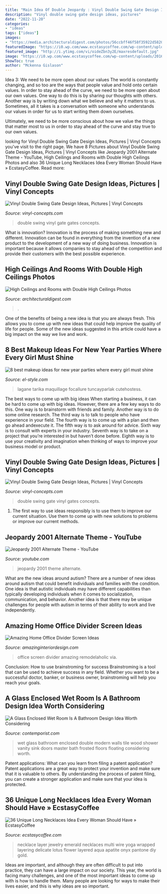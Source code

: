 ```yaml
---
title: "Main Idea Of Double Jeopardy : Vinyl Double Swing Gate Design Ideas, Pictures"
description: "Vinyl double swing gate design ideas, pictures"
date: "2022-11-20"
categories:
- "ideas"
tags: ["ideas"]
images:
- "https://media.architecturaldigest.com/photos/56ccbff46f58f35922d58208/master/pass/double-height-ceilings-002.jpg"
featuredImage: "https://i0.wp.com/www.ecstasycoffee.com/wp-content/uploads/2016/11/extra-long-necklace.jpg?resize=564%2C853"
featured_image: "http://i.ytimg.com/vi/oideZbn3y2E/maxresdefault.jpg"
image: "https://i0.wp.com/www.ecstasycoffee.com/wp-content/uploads/2016/11/extra-long-necklace.jpg?resize=564%2C853"
ShowToc: true
author: "Mckenna Gislason"
---
```



Idea 3: We need to be more open about our values
The world is constantly changing, and so too are the ways that people value and hold onto certain values. In order to stay ahead of the curve, we need to be more open about our own values.
One way to do this is by sharing our thoughts with others. Another way is by writing down what we believe and why it matters to us. Sometimes, all it takes is a conversation with someone who understands our values in order for us to start writing them down ourselves.

Ultimately, we need to be more conscious about how we value the things that matter most to us in order to stay ahead of the curve and stay true to our own values.

	

		
looking for Vinyl Double Swing Gate Design Ideas, Pictures | Vinyl Concepts you've visit to the right page. We have 8 Pictures about Vinyl Double Swing Gate Design Ideas, Pictures | Vinyl Concepts like Jeopardy 2001 Alternate Theme - YouTube, High Ceilings and Rooms with Double High Ceilings Photos and also 36 Unique Long Necklaces Idea Every Woman Should Have » EcstasyCoffee. Read more:
		
    
## Vinyl Double Swing Gate Design Ideas, Pictures | Vinyl Concepts

<img loading=lazy src="https://vinyl-concepts.com/wp-content/uploads/2017/02/vinyl-double-swing-gate-14.jpg" onerror="this.onerror=null;this.src='https://tse1.mm.bing.net/th?id=OIP.jjCp8dpJ6F7q5PCjblna3gHaFj&amp;pid=15.1';" alt="Vinyl Double Swing Gate Design Ideas, Pictures | Vinyl Concepts">

_Source: vinyl-concepts.com_

>double swing vinyl gate gates concepts. 

	

What is innovation?
Innovation is the process of making something new and different. Innovation can be found in everything from the invention of a new product to the development of a new way of doing business. Innovation is important because it allows companies to stay ahead of the competition and provide their customers with the best possible experience.

    
## High Ceilings And Rooms With Double High Ceilings Photos

<img loading=lazy src="https://media.architecturaldigest.com/photos/56ccbff46f58f35922d58208/master/pass/double-height-ceilings-002.jpg" onerror="this.onerror=null;this.src='https://tse3.mm.bing.net/th?id=OIP.oUR8SGA4MtFk5nkq14fs5gHaFi&amp;pid=15.1';" alt="High Ceilings and Rooms with Double High Ceilings Photos">

_Source: architecturaldigest.com_

>. 

	

One of the benefits of being a new idea is that you are always fresh. This allows you to come up with new ideas that could help improve the quality of life for people. Some of the new ideas suggested in this article could have a big impact on the way we live and work.

    
## 8 Best Makeup Ideas For New Year Parties Where Every Girl Must Shine

<img loading=lazy src="https://www.el-style.com/blog/articles/982-top-makeup-tips-for-women-to-shine-on-new-year-parties/img_7.jpg" onerror="this.onerror=null;this.src='https://tse4.mm.bing.net/th?id=OIP._JzLdKCTHzAToDodKzLcuAHaLF&amp;pid=15.1';" alt="8 best makeup ideas for new year parties where every girl must shine">

_Source: el-style.com_

>lagane tarika maquillage focallure tuncayparlak cutehostess. 

	

The best ways to come up with big ideas
When starting a business, it can be hard to come up with big ideas. However, there are a few key ways to do this. One way is to brainstorm with friends and family. Another way is to do some online research. The third way is to talk to people who have experience in your field. The fourth way is to come up with a plan and then go ahead andexecute it. The fifth way is to ask around for advice. Sixth way is to consult with experts in your industry. Seventh way is to take on a project that you’re interested in but haven’t done before. Eighth way is to use your creativity and imagination when thinking of ways to improve your business model or product.

    
## Vinyl Double Swing Gate Design Ideas, Pictures | Vinyl Concepts

<img loading=lazy src="https://vinyl-concepts.com/wp-content/uploads/2016/05/vinyl-double-swing-gate-07.jpg" onerror="this.onerror=null;this.src='https://tse3.mm.bing.net/th?id=OIP.EqybtQI-2iRYQBpje7B61AHaFj&amp;pid=15.1';" alt="Vinyl Double Swing Gate Design Ideas, Pictures | Vinyl Concepts">

_Source: vinyl-concepts.com_

>double swing gate vinyl gates concepts. 

	

1. The first way to use ideas responsibly is to use them to improve our current situation. Use them to come up with new solutions to problems or improve our current methods. 

    
## Jeopardy 2001 Alternate Theme - YouTube

<img loading=lazy src="http://i.ytimg.com/vi/oideZbn3y2E/maxresdefault.jpg" onerror="this.onerror=null;this.src='https://tse2.mm.bing.net/th?id=OIP.JQ4IFzckC1kDzNE0rP10jwHaEK&amp;pid=15.1';" alt="Jeopardy 2001 Alternate Theme - YouTube">

_Source: youtube.com_

>jeopardy 2001 theme alternate. 

	

What are the new ideas around autism?
There are a number of new ideas around autism that could benefit individuals and families with the condition. One idea is that autistic individuals may have different capabilities than typically developing individuals when it comes to socialization, communication, and behavior. Another idea is that there may be unique challenges for people with autism in terms of their ability to work and live independently.

    
## Amazing Home Office Divider Screen Ideas

<img loading=lazy src="http://www.amazinginteriordesign.com/wp-content/uploads/2017/05/Amazing-Home-Office-Divider-Screen-Ideas-1.jpg" onerror="this.onerror=null;this.src='https://tse4.mm.bing.net/th?id=OIP.xYeUUsRUsMlg6DjfGZfUQgHaLK&amp;pid=15.1';" alt="Amazing Home Office Divider Screen Ideas">

_Source: amazinginteriordesign.com_

>office screen divider amazing remodelaholic via. 

	

Conclusion: How to use brainstroming for success
Brainstroming is a tool that can be used to achieve success in any field. Whether you want to be a successful doctor, banker, or business owner, brainstroming will help you reach your goals.

    
## A Glass Enclosed Wet Room Is A Bathroom Design Idea Worth Considering

<img loading=lazy src="https://www.contemporist.com/wp-content/uploads/2019/12/modern-bathroom-with-a-wet-room-glass-wall-061219-1203-02-800x505.jpg" onerror="this.onerror=null;this.src='https://tse3.mm.bing.net/th?id=OIP.YwGg-K1oPeq4D97nsgm4HAHaEr&amp;pid=15.1';" alt="A Glass Enclosed Wet Room Is A Bathroom Design Idea Worth Considering">

_Source: contemporist.com_

>wet glass bathroom enclosed double modern walls tile wood shower vanity sink doors master bath frosted floors floating considering worth. 

	

Patent applications: What can you learn from filing a patent application?
Patent applications are a great way to protect your invention and make sure that it is valuable to others. By understanding the process of patent filing, you can create a stronger application and make sure that your idea is protected.

    
## 36 Unique Long Necklaces Idea Every Woman Should Have » EcstasyCoffee

<img loading=lazy src="https://i0.wp.com/www.ecstasycoffee.com/wp-content/uploads/2016/11/extra-long-necklace.jpg?resize=564%2C853" onerror="this.onerror=null;this.src='https://tse4.mm.bing.net/th?id=OIP.FQbwmfNXKRVULb8e7yRaEwHaLM&amp;pid=15.1';" alt="36 Unique Long Necklaces Idea Every Woman Should Have » EcstasyCoffee">

_Source: ecstasycoffee.com_

>necklace layer jewelry emerald necklaces multi wire yoga wrapped layering delicate lotus flower layered aqua apatite onyx pantone diy gold. 

	

Ideas are important, and although they are often difficult to put into practice, they can have a large impact on our society. This year, the world is facing many challenges, and one of the most important ideas to come up with is how to handle them. Many people are looking for ways to make their lives easier, and this is why ideas are so important.

